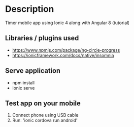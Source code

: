 # Description
Timer mobile app using Ionic 4 along with Angular 8 (tutorial)

## Libraries / plugins used
- https://www.npmjs.com/package/ng-circle-progress
- https://ionicframework.com/docs/native/insomnia

## Serve application
- npm install
- ionic serve

## Test app on your mobile
1. Connect phone using USB cable
2. Run:
'ionic cordova run android'
